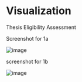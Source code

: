 # Visualization
Thesis Eligibility Assessment

Screenshot for 1a

![image](https://github.com/user-attachments/assets/1f8fab97-8bd9-4a0d-a968-afef5259baff)

screenshot for 1b

![image](https://github.com/user-attachments/assets/42d8256a-9a8f-4d94-93f4-847482f4bcfc)

